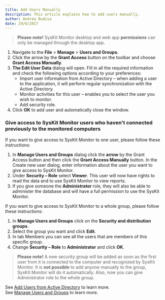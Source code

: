 ```yaml
---
title: Add Users Manually
description: This article explains how to add users manually.
author: Andrea Budisa
date: 29/6/2017
---
```

> __Please note!__ SysKit Monitor desktop and web app __permissions__ can only be managed through the desktop app.

1. Navigate to the **File** > **Manage** > **Users and Groups**.
2. Click the arrow by the **Grant Access** button on the toolbar and choose **Grant Access Manually**.
3. **The Edit User Data** dialog will open. Fill in all the required information and check the following options according to your preferences:
   * Import user information from Active Directory – when adding a user to the application, it will perform regular synchronization with the Active Directory.
   * Monitor activities for this user – enables you to select the user you wish to monitor.
   * Add security role.
4. Click **OK** to add user and automatically close the window.

### Give access to SysKit Monitor users who haven't connected previously to the monitored computers

If you want to give access to SysKit Monitor to one user, please follow these instructions:
1. In **Manage Users and Groups** dialog click the **arrow** by the Grant Access button and then click the **Grant Access Manually** button. In the Create new user dialog, enter information about the user you want to give access to SysKit Monitor.
2. Under **Security – Role** select **Viewer**. This user will now have rights to read the data and to use SysKit Monitor to view reports.
3. If you give someone the **Administrator** role, they will also be able to administer the database and will have a full permission to use the SysKit Monitor.

If you want to give access to SysKit Monitor to a whole group, please follow these instructions:
1. In **Manage Users and Groups** click on the **Security and distribution groups**.
2. Select the group you want and click **Edit**.
3. In tab Members you can see all the users that are members of this specific group.
4. Change **Security – Role** to **Administrator** and click **OK**.

> **Please note!** A new security group will be added as soon as the first user from it is connected to the computer and recognized by SysKit Monitor. It is **not possible** to add anyone manually to the group, SysKit Monitor will do it automatically. Also, now you can give Administrator role to the whole group.

See [Add Users from Active Directory](#internal/how-to/users/add-users-from-active-directory) to learn more.  
See [Manage Users and Groups](#internal/get-to-know-syskit-monitor/backstage-screen/manage-data-gathering) to learn more.